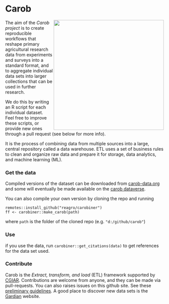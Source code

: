 # Carob

<img align="right" width="350" height="350" src="https://github.com/reagro/carob/raw/master/img/carob.png">

The aim of the *Carob project* is to create reproducible workflows that reshape primary agricultural research data from experiments and surveys into a standard format, and to aggregate individual data sets into larger collections that can be used in further research. 

We do this by writing an R script for each individual dataset. Feel free to improve these scripts, or provide new ones through a pull request (see below for more info). 

It is the process of combining data from multiple sources into a large, central repository called a data warehouse. ETL uses a set of business rules to clean and organize raw data and prepare it for storage, data analytics, and machine learning (ML).

### Get the data

Compiled versions of the dataset can be downloaded from [carob-data.org](http://carob-data.org) and some will eventually be made available on the [carob dataverse](https://dataverse.harvard.edu/dataverse/carob/).

You can also compile your own version by cloning the repo and running 

```
remotes::install_github("reagro/carobiner")
ff <- carobiner::make_carob(path)
```

where `path` is the folder of the cloned repo (e.g. `"d:/github/carob"`)

### Use

if you use the data, run `carobiner::get_citations(data)` to get references for the data set used. 

### Contribute 

Carob is the *Extract, transform, and load* (ETL) framework supported by [CGIAR](https://www.cgiar.org/initiative/excellence-in-agronomy/). Contributions are welcome from anyone, and they can be made via pull-requests. You can also raises issues on this github site. See these [preliminary guidelines](https://github.com/reagro/carob/wiki/Guidelines). A good place to discover new data sets is the [Gardian](https://gardian.bigdata.cgiar.org/) website. 

